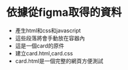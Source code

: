 # 依據從figma取得的資料
- 產生html和css和javascript
- 這些段落將會手動放在容器內
- 這是一個card的原件
- 建立card.html,card.css
- card.html是一個完整的網頁方便測試
